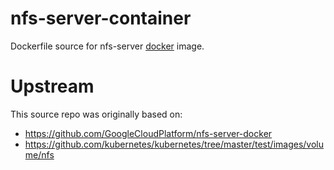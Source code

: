nfs-server-container
============

Dockerfile source for nfs-server [docker](https://docker.io) image.

# Upstream
This source repo was originally based on:
* https://github.com/GoogleCloudPlatform/nfs-server-docker
* https://github.com/kubernetes/kubernetes/tree/master/test/images/volume/nfs

